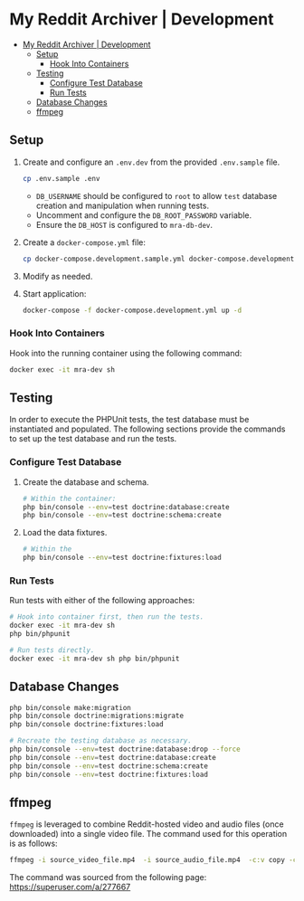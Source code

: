 # My Reddit Archiver | Development

- [My Reddit Archiver | Development](#my-reddit-archiver--development)
  - [Setup](#setup)
    - [Hook Into Containers](#hook-into-containers)
  - [Testing](#testing)
    - [Configure Test Database](#configure-test-database)
    - [Run Tests](#run-tests)
  - [Database Changes](#database-changes)
  - [ffmpeg](#ffmpeg)

## Setup

1. Create and configure an `.env.dev` from the provided `.env.sample` file.

    ```bash
    cp .env.sample .env
    ```

    - `DB_USERNAME` should be configured to `root` to allow `test` database creation and manipulation when running tests.
    - Uncomment and configure the `DB_ROOT_PASSWORD` variable.
    - Ensure the `DB_HOST` is configured to `mra-db-dev`.
2. Create a `docker-compose.yml` file:

    ```bash
    cp docker-compose.development.sample.yml docker-compose.development.yml
    ```

3. Modify as needed.
4. Start application:

    ```bash
    docker-compose -f docker-compose.development.yml up -d
    ```

### Hook Into Containers

Hook into the running container using the following command:

```bash
docker exec -it mra-dev sh
```

## Testing

In order to execute the PHPUnit tests, the test database must be instantiated and populated. The following sections provide the commands to set up the test database and run the tests.

### Configure Test Database

1. Create the database and schema.

    ```bash
    # Within the container:
    php bin/console --env=test doctrine:database:create
    php bin/console --env=test doctrine:schema:create
    ```

2. Load the data fixtures.

    ```bash
    # Within the
    php bin/console --env=test doctrine:fixtures:load
    ```

### Run Tests

Run tests with either of the following approaches:

```bash
# Hook into container first, then run the tests.
docker exec -it mra-dev sh
php bin/phpunit

# Run tests directly.
docker exec -it mra-dev sh php bin/phpunit
```

## Database Changes

```bash
php bin/console make:migration
php bin/console doctrine:migrations:migrate
php bin/console doctrine:fixtures:load

# Recreate the testing database as necessary.
php bin/console --env=test doctrine:database:drop --force
php bin/console --env=test doctrine:database:create
php bin/console --env=test doctrine:schema:create
php bin/console --env=test doctrine:fixtures:load
```

## ffmpeg

`ffmpeg` is leveraged to combine Reddit-hosted video and audio files (once downloaded) into a single video file. The command used for this operation is as follows:

```bash
ffmpeg -i source_video_file.mp4  -i source_audio_file.mp4  -c:v copy -c:a aac combined_output_file.mp4  -hide_banner -loglevel error
```

The command was sourced from the following page: <https://superuser.com/a/277667>

